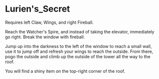 # Lurien's_Secret

Requires left Claw, Wings, and right Fireball.

Reach the Watcher's Spire, and instead of taking the elevator, immediately go right. Break the window with fireball.

Jump up into the darkness to the left of the window to reach a small wall, use it to jump off and refresh your wings to reach the outside. From there, pogo the outside and climb up the outside of the tower all the way to the roof.

You will find a shiny item on the top-right corner of the roof.
